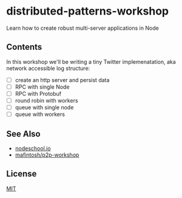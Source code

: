 # distributed-patterns-workshop
Learn how to create robust multi-server applications in Node

## Contents
In this workshop we'll be writing a tiny Twitter implemenatation, aka network
accessible log structure:
- [ ] create an http server and persist data
- [ ] RPC with single Node
- [ ] RPC with Protobuf
- [ ] round robin with workers
- [ ] queue with single node
- [ ] queue with workers

## See Also
- [nodeschool.io](https://nodeschool.io)
- [mafintosh/p2p-workshop](https://github.com/mafintosh/p2p-workshop)

## License
[MIT](https://tldrlegal.com/license/mit-license)
